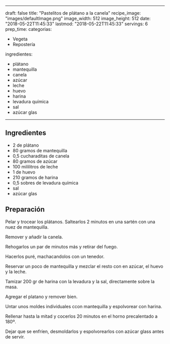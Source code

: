 
---
draft: false
title: "Pastelitos de plátano a la canela"
recipe_image: "images/defaultImage.png"
image_width: 512
image_height: 512
date: "2018-05-22T11:45:33"
lastmod: "2018-05-22T11:45:33"
servings: 6
prep_time: 
categorias:
  - Vegeta
  - Repostería

ingredientes:
  - plátano
  - mantequilla
  - canela
  - azúcar
  - leche
  - huevo
  - harina
  - levadura química
  - sal
  - azúcar glas
---

## Ingredientes
- 2  de plátano
- 80 gramos de mantequilla
- 0,5 cucharaditas de canela
- 80 gramos de azúcar
- 100 mililitros de leche
- 1  de huevo
- 210 gramos de harina
- 0,5 sobres de levadura química
- sal
- azúcar glas

## Preparación
Pelar y trocear los plátanos. Saltearlos 2 minutos en una sartén con una nuez de mantequilla.

Remover y añadir la canela.

Rehogarlos un par de minutos más y retirar del fuego.

Hacerlos puré, machacandolos con un tenedor.

Reservar un poco de mantequilla y mezclar el resto con en azúcar, el huevo y la leche.

Tamizar 200 gr de harina con la levadura y la sal, directamente sobre la masa.

Agregar el platano y remover bien.

Untar unos moldes individuales ccon mantequilla y espolvorear con harina.

Rellenar hasta la mitad y cocerlos 20 minutos en el horno precalentado a 180º.

Dejar que se enfríen, desmoldarlos y espolvorearlos con azúcar glass antes de servir.


